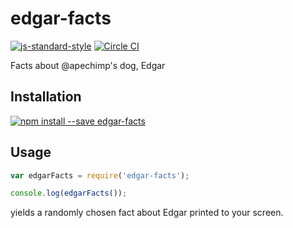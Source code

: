 edgar-facts
===========
[![js-standard-style](https://img.shields.io/badge/code%20style-standard-brightgreen.svg?style=flat)](https://github.com/feross/standard)
[![Circle CI](https://circleci.com/gh/apechimp/node-edgar-facts.svg?style=svg)](https://circleci.com/gh/apechimp/node-edgar-facts)

Facts about @apechimp's dog, Edgar

Installation
------------

[![npm install --save edgar-facts](https://nodei.co/npm/edgar-facts.png)](https://npmjs.org/package/edgar-facts)

Usage
-----

```javascript
var edgarFacts = require('edgar-facts');

console.log(edgarFacts());
```
yields a randomly chosen fact about Edgar printed to your screen.
